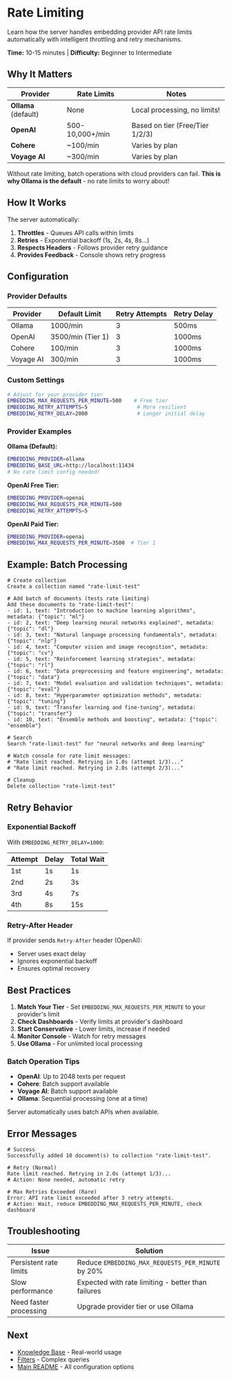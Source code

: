 # Rate Limiting

Learn how the server handles embedding provider API rate limits automatically with intelligent throttling and retry mechanisms.

**Time:** 10-15 minutes | **Difficulty:** Beginner to Intermediate

## Why It Matters

| Provider             | Rate Limits     | Notes                           |
| -------------------- | --------------- | ------------------------------- |
| **Ollama** (default) | None            | Local processing, no limits!    |
| **OpenAI**           | 500-10,000+/min | Based on tier (Free/Tier 1/2/3) |
| **Cohere**           | ~100/min        | Varies by plan                  |
| **Voyage AI**        | ~300/min        | Varies by plan                  |

Without rate limiting, batch operations with cloud providers can fail. **This is why Ollama is the default** - no rate limits to worry about!

## How It Works

The server automatically:

1. **Throttles** - Queues API calls within limits
2. **Retries** - Exponential backoff (1s, 2s, 4s, 8s...)
3. **Respects Headers** - Follows provider retry guidance
4. **Provides Feedback** - Console shows retry progress

## Configuration

### Provider Defaults

| Provider  | Default Limit     | Retry Attempts | Retry Delay |
| --------- | ----------------- | -------------- | ----------- |
| Ollama    | 1000/min          | 3              | 500ms       |
| OpenAI    | 3500/min (Tier 1) | 3              | 1000ms      |
| Cohere    | 100/min           | 3              | 1000ms      |
| Voyage AI | 300/min           | 3              | 1000ms      |

### Custom Settings

```bash
# Adjust for your provider tier
EMBEDDING_MAX_REQUESTS_PER_MINUTE=500    # Free tier
EMBEDDING_RETRY_ATTEMPTS=5                # More resilient
EMBEDDING_RETRY_DELAY=2000                # Longer initial delay
```

### Provider Examples

**Ollama (Default):**

```bash
EMBEDDING_PROVIDER=ollama
EMBEDDING_BASE_URL=http://localhost:11434
# No rate limit config needed!
```

**OpenAI Free Tier:**

```bash
EMBEDDING_PROVIDER=openai
EMBEDDING_MAX_REQUESTS_PER_MINUTE=500
EMBEDDING_RETRY_ATTEMPTS=5
```

**OpenAI Paid Tier:**

```bash
EMBEDDING_PROVIDER=openai
EMBEDDING_MAX_REQUESTS_PER_MINUTE=3500  # Tier 1
```

## Example: Batch Processing

```
# Create collection
Create a collection named "rate-limit-test"

# Add batch of documents (tests rate limiting)
Add these documents to "rate-limit-test":
- id: 1, text: "Introduction to machine learning algorithms", metadata: {"topic": "ml"}
- id: 2, text: "Deep learning neural networks explained", metadata: {"topic": "dl"}
- id: 3, text: "Natural language processing fundamentals", metadata: {"topic": "nlp"}
- id: 4, text: "Computer vision and image recognition", metadata: {"topic": "cv"}
- id: 5, text: "Reinforcement learning strategies", metadata: {"topic": "rl"}
- id: 6, text: "Data preprocessing and feature engineering", metadata: {"topic": "data"}
- id: 7, text: "Model evaluation and validation techniques", metadata: {"topic": "eval"}
- id: 8, text: "Hyperparameter optimization methods", metadata: {"topic": "tuning"}
- id: 9, text: "Transfer learning and fine-tuning", metadata: {"topic": "transfer"}
- id: 10, text: "Ensemble methods and boosting", metadata: {"topic": "ensemble"}

# Search
Search "rate-limit-test" for "neural networks and deep learning"

# Watch console for rate limit messages:
# "Rate limit reached. Retrying in 1.0s (attempt 1/3)..."
# "Rate limit reached. Retrying in 2.0s (attempt 2/3)..."

# Cleanup
Delete collection "rate-limit-test"
```

## Retry Behavior

### Exponential Backoff

With `EMBEDDING_RETRY_DELAY=1000`:

| Attempt | Delay | Total Wait |
| ------- | ----- | ---------- |
| 1st     | 1s    | 1s         |
| 2nd     | 2s    | 3s         |
| 3rd     | 4s    | 7s         |
| 4th     | 8s    | 15s        |

### Retry-After Header

If provider sends `Retry-After` header (OpenAI):

- Server uses exact delay
- Ignores exponential backoff
- Ensures optimal recovery

## Best Practices

1. **Match Your Tier** - Set `EMBEDDING_MAX_REQUESTS_PER_MINUTE` to your provider's limit
2. **Check Dashboards** - Verify limits at provider's dashboard
3. **Start Conservative** - Lower limits, increase if needed
4. **Monitor Console** - Watch for retry messages
5. **Use Ollama** - For unlimited local processing

### Batch Operation Tips

- **OpenAI**: Up to 2048 texts per request
- **Cohere**: Batch support available
- **Voyage AI**: Batch support available
- **Ollama**: Sequential processing (one at a time)

Server automatically uses batch APIs when available.

## Error Messages

```
# Success
Successfully added 10 document(s) to collection "rate-limit-test".

# Retry (Normal)
Rate limit reached. Retrying in 2.0s (attempt 1/3)...
# Action: None needed, automatic retry

# Max Retries Exceeded (Rare)
Error: API rate limit exceeded after 3 retry attempts.
# Action: Wait, reduce EMBEDDING_MAX_REQUESTS_PER_MINUTE, check dashboard
```

## Troubleshooting

| Issue                  | Solution                                           |
| ---------------------- | -------------------------------------------------- |
| Persistent rate limits | Reduce `EMBEDDING_MAX_REQUESTS_PER_MINUTE` by 20%  |
| Slow performance       | Expected with rate limiting - better than failures |
| Need faster processing | Upgrade provider tier or use Ollama                |

## Next

- [Knowledge Base](../knowledge-base/) - Real-world usage
- [Filters](../filters/) - Complex queries
- [Main README](../../README.md) - All configuration options

